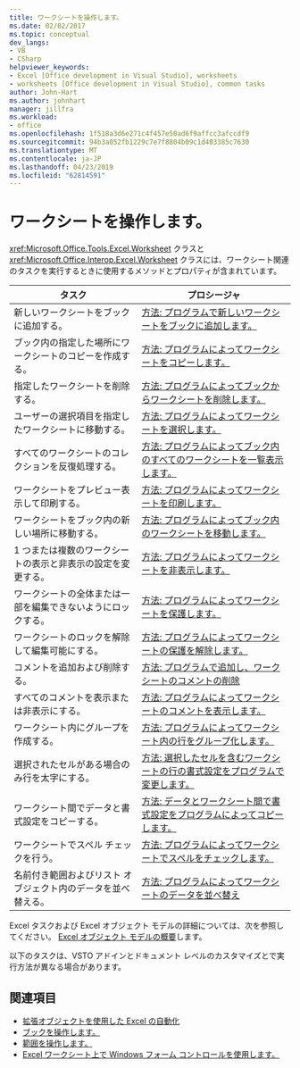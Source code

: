 ```yaml
---
title: ワークシートを操作します。
ms.date: 02/02/2017
ms.topic: conceptual
dev_langs:
- VB
- CSharp
helpviewer_keywords:
- Excel [Office development in Visual Studio], worksheets
- worksheets [Office development in Visual Studio], common tasks
author: John-Hart
ms.author: johnhart
manager: jillfra
ms.workload:
- office
ms.openlocfilehash: 1f518a3d6e271c4f457e50ad6f9affcc3afccdf9
ms.sourcegitcommit: 94b3a052fb1229c7e7f8804b09c1d403385c7630
ms.translationtype: MT
ms.contentlocale: ja-JP
ms.lasthandoff: 04/23/2019
ms.locfileid: "62814591"
---
```

# <a name="work-with-worksheets"></a>ワークシートを操作します。
  <xref:Microsoft.Office.Tools.Excel.Worksheet> クラスと <xref:Microsoft.Office.Interop.Excel.Worksheet> クラスには、ワークシート関連のタスクを実行するときに使用するメソッドとプロパティが含まれています。

|タスク|プロシージャ|
|----------|---------------|
|新しいワークシートをブックに追加する。|[方法: プログラムで新しいワークシートをブックに追加します。](../vsto/how-to-programmatically-add-new-worksheets-to-workbooks.md)|
|ブック内の指定した場所にワークシートのコピーを作成する。|[方法: プログラムによってワークシートをコピーします。](../vsto/how-to-programmatically-copy-worksheets.md)|
|指定したワークシートを削除する。|[方法: プログラムによってブックからワークシートを削除します。](../vsto/how-to-programmatically-delete-worksheets-from-workbooks.md)|
|ユーザーの選択項目を指定したワークシートに移動する。|[方法: プログラムによってワークシートを選択します。](../vsto/how-to-programmatically-select-worksheets.md)|
|すべてのワークシートのコレクションを反復処理する。|[方法: プログラムによってブック内のすべてのワークシートを一覧表示します。](../vsto/how-to-programmatically-list-all-worksheets-in-a-workbook.md)|
|ワークシートをプレビュー表示して印刷する。|[方法: プログラムによってワークシートを印刷します。](../vsto/how-to-programmatically-print-worksheets.md)|
|ワークシートをブック内の新しい場所に移動する。|[方法: プログラムによってブック内のワークシートを移動します。](../vsto/how-to-programmatically-move-worksheets-within-workbooks.md)|
|1 つまたは複数のワークシートの表示と非表示の設定を変更する。|[方法: プログラムによってワークシートを非表示します。](../vsto/how-to-programmatically-hide-worksheets.md)|
|ワークシートの全体または一部を編集できないようにロックする。|[方法: プログラムによってワークシートを保護します。](../vsto/how-to-programmatically-protect-worksheets.md)|
|ワークシートのロックを解除して編集可能にする。|[方法: プログラムによってワークシートの保護を解除します。](../vsto/how-to-programmatically-remove-protection-from-worksheets.md)|
|コメントを追加および削除する。|[方法: プログラムで追加し、ワークシートのコメントの削除](../vsto/how-to-programmatically-add-and-delete-worksheet-comments.md)|
|すべてのコメントを表示または非表示にする。|[方法: プログラムによってワークシートのコメントを表示します。](../vsto/how-to-programmatically-display-worksheet-comments.md)|
|ワークシート内にグループを作成する。|[方法: プログラムによってワークシート内の行をグループ化します。](../vsto/how-to-programmatically-group-rows-in-a-worksheet.md)|
|選択されたセルがある場合のみ行を太字にする。|[方法: 選択したセルを含むワークシートの行の書式設定をプログラムで変更します。](../vsto/how-to-programmatically-change-formatting-in-worksheet-rows-containing-selected-cells.md)|
|ワークシート間でデータと書式設定をコピーする。|[方法: データとワークシート間で書式設定をプログラムによってコピーします。](../vsto/how-to-programmatically-copy-data-and-formatting-across-worksheets.md)|
|ワークシートでスペル チェックを行う。|[方法: プログラムによってワークシートでスペルをチェックします。](../vsto/how-to-programmatically-check-spelling-in-worksheets.md)|
|名前付き範囲およびリスト オブジェクト内のデータを並べ替える。|[方法: プログラムによってワークシートのデータを並べ替え](../vsto/how-to-programmatically-sort-data-in-worksheets.md)|

 Excel タスクおよび Excel オブジェクト モデルの詳細については、次を参照してください。 [Excel オブジェクト モデルの概要](../vsto/excel-object-model-overview.md)します。

 以下のタスクは、VSTO アドインとドキュメント レベルのカスタマイズとで実行方法が異なる場合があります。

## <a name="see-also"></a>関連項目
- [拡張オブジェクトを使用した Excel の自動化](../vsto/automating-excel-by-using-extended-objects.md)
- [ブックを操作します。](../vsto/working-with-workbooks.md)
- [範囲を操作します。](../vsto/working-with-ranges.md)
- [Excel ワークシート上で Windows フォーム コントロールを使用します。](../vsto/using-windows-forms-controls-on-excel-worksheets.md)
